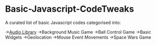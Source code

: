 # Basic-Javascript-CodeTweaks
A curated list of basic Javascript codes categorised into:

->[Audio Library](https://github.com/Donyme/Basic-Javascript-CodeTweaks/tree/master/Basic%20Javascript%20Code%20Tweaks/Audio%20library)
->Background Music Game
->Ball Control Game
->Basic Widgets
->Geolocation
->Mouse Event Movements
->Space Wars Game

